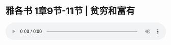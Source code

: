 # 雅各书 1章9节-11节 | 贫穷和富有

<audio style="width: 100%;" preload="false" controls controlslist="nodownload"><source src="https://cdn.simai.ml/audio/mp3/2019/191208_002.mp3" type="audio/mpeg">Your browser does not support the audio element.</audio>